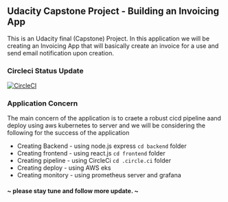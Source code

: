 ## Udacity Capstone Project - Building an Invoicing App
This is an Udacity final (Capstone) Project.
In this application we will be creating an Invoicing App that will basically create an invoice for a use and send email notification upon creation.

### Circleci Status Update 
[![CircleCI](https://dl.circleci.com/status-badge/img/gh/dev-luqman/Invoice-app-udacity-capstone/tree/main.svg?style=svg)](https://dl.circleci.com/status-badge/redirect/gh/dev-luqman/Invoice-app-udacity-capstone/tree/main)

### Application Concern 
The main concern of the application is to craete a robust cicd pipeline aand deploy using aws kubernetes to server and we will be considering the following for the success of the application

* Creating Backend - using node.js express ` cd backend `  folder
* Creating frontend - using react.js ` cd frontend `  folder
* Creating pipeline - using CircleCi ` cd .circle.ci ` folder
* Creating deploy - using AWS eks 
* Creating monitory - using prometheus server and grafana



#### ~ please stay tune and follow more update. ~